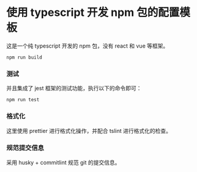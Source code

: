 # 使用 typescript 开发 npm 包的配置模板

这是一个纯 typescript 开发的 npm 包，没有 react 和 vue 等框架。

```shell
npm run build
```

### 测试

并且集成了 jest 框架的测试功能，执行以下的命令即可：

```shell
npm run test
```

### 格式化

这里使用 prettier 进行格式化操作，并配合 tslint 进行格式化的检查。

### 规范提交信息

采用 husky + commitlint 规范 git 的提交信息。
